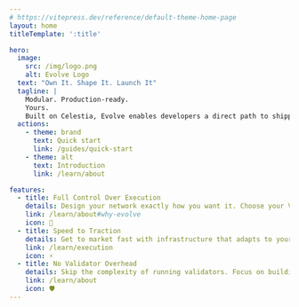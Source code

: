 ```yaml
---
# https://vitepress.dev/reference/default-theme-home-page
layout: home
titleTemplate: ':title'

hero:
  image:
    src: /img/logo.png
    alt: Evolve Logo
  text: "Own It. Shape It. Launch It"
  tagline: |
    Modular. Production-ready.
    Yours.
    Built on Celestia, Evolve enables developers a direct path to shipping custom networks.
  actions:
    - theme: brand
      text: Quick start
      link: /guides/quick-start
    - theme: alt
      text: Introduction
      link: /learn/about

features:
  - title: Full Control Over Execution
    details: Design your network exactly how you want it. Choose your VM, customize your execution environment, and maintain complete control without middlemen or revenue share.
    link: /learn/about#why-evolve
    icon: 🚀
  - title: Speed to Traction
    details: Get to market fast with infrastructure that adapts to your app—not the other way around. Skip the complexity and start building what matters: your product.
    link: /learn/execution
    icon: ⚡
  - title: No Validator Overhead
    details: Skip the complexity of running validators. Focus on building your application while Celestia handles consensus and data availability.
    link: /learn/about
    icon: 🛡️
---
```

